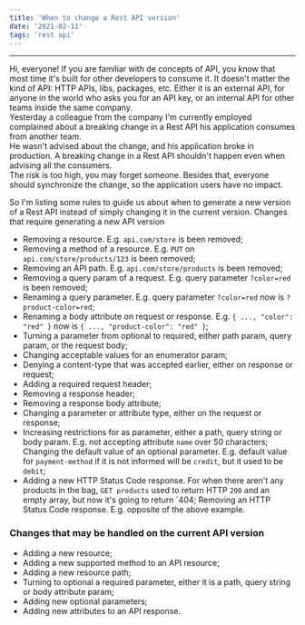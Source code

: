 ```yaml
---
title: 'When to change a Rest API version'
date: '2021-02-11'
tags: 'rest api'
---
```


---

Hi, everyone!
If you are familiar with de concepts of API, you know that most time it's built for other developers to consume it. It doesn't matter the kind of API: HTTP APIs, libs, packages, etc. Either it is an external API, for anyone in the world who asks you for an API key, or an internal API for other teams inside the same company.  
Yesterday a colleague from the company I'm currently employed complained about a breaking change in a Rest API his application consumes from another team.  
He wasn't advised about the change, and his application broke in production. A breaking change in a Rest API shouldn't happen even when advising all the consumers.  
The risk is too high, you may forget someone. Besides that, everyone should synchronize the change, so the application users have no impact.

So I'm listing some rules to guide us about when to generate a new version of a Rest API instead of simply changing it in the current version.
Changes that require generating a new API version
- Removing a resource. E.g. `api.com/store` is been removed;
- Removing a method of a resource. E.g. `PUT` on `api.com/store/products/123` is been removed;
- Removing an API path. E.g. `api.com/store/products` is been removed;
- Removing a query param of a request. E.g. query parameter `?color=red` is been removed;
- Renaming a query parameter. E.g. query parameter `?color=red` now is `?product-color=red`;
- Renaming a body attribute on request or response. E.g. `{ ..., "color": "red" }` now is `{ ..., "product-color": "red" }`;
- Turning a parameter from optional to required, either path param, query param, or the request body;
- Changing acceptable values for an enumerator param;
- Denying a content-type that was accepted earlier, either on response or request;
- Adding a required request header;
- Removing a response header;
- Removing a response body attribute;
- Changing a parameter or attribute type, either on the request or response;
- Increasing restrictions for as parameter, either a path, query string or body param. E.g. not accepting attribute `name` over 50 characters;
Changing the default value of an optional parameter. E.g. default value for `payment-method` if it is not informed will be `credit`, but it used to be `debit`;
- Adding a new HTTP Status Code response. For when there aren't any products in the bag, `GET products` used to return HTTP `200` and an empty array, but now it's going to return `404; Removing an HTTP Status Code response. E.g. opposite of the above example.

### Changes that may be handled on the current API version
- Adding a new resource;
- Adding a new supported method to an API resource;
- Adding a new resource path;
- Turning to optional a required parameter, either it is a path, query string or body attribute param;
- Adding new optional parameters;
- Adding new attributes to an API response.
